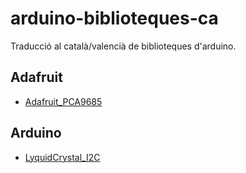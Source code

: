 # arduino-biblioteques-ca

Traducció al català/valencià de biblioteques d'arduino.

## Adafruit

- [Adafruit_PCA9685](biblioteques/Adafruit/Adafruit_PCA9685/PCA9685.md)

## Arduino

- [LyquidCrystal_I2C](biblioteques/Arduino/LiquidCrystal_I2C.md)
